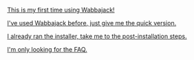 [This is my first time using Wabbajack!](https://github.com/LivelyDismay/Learn-To-Mod/blob/8f2511853266b6174ed4a3c58c94971500e15a5f/wabbajack-stuff/TempusMaledictumReadmeLong.md)

[I've used Wabbajack before, just give me the quick version.](https://github.com/LivelyDismay/Learn-To-Mod/blob/861e62473d14939055f08c774563c7d718863f0f/wabbajack-stuff/TempusMaledictumReadmeShort.md)

[I already ran the installer, take me to the post-installation steps.](https://github.com/LivelyDismay/Learn-To-Mod/blob/e6eae71b1568286ace5e542eb7dcebb71cb3765e/wabbajack-stuff/TempusMaledictumReadmePostInstall.md)

[I'm only looking for the FAQ.](https://github.com/LivelyDismay/Learn-To-Mod/blob/393746939990214d4706a7da7592be0a88831cdf/wabbajack-stuff/TempusMaledictumReadmeFAQ.md)
